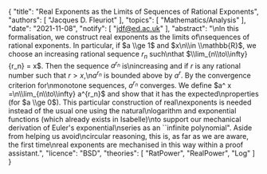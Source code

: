 {
    "title": "Real Exponents as the Limits of Sequences of Rational Exponents",
    "authors": [
        "Jacques D. Fleuriot"
    ],
    "topics": [
        "Mathematics/Analysis"
    ],
    "date": "2021-11-08",
    "notify": [
        "jdf@ed.ac.uk"
    ],
    "abstract": "\nIn this formalisation, we  construct real exponents as the limits of\nsequences of rational exponents. In particular, if $a \\ge 1$ and $x\n\\in \\mathbb{R}$, we choose an increasing rational sequence $r_n$ such\nthat $\\lim_{n\\to\\infty} {r_n} = x$. Then the sequence $a^{r_n}$ is\nincreasing and if $r$ is any rational number such that $r > x$,\n$a^{r_n}$ is bounded above by $a^r$. By the convergence criterion for\nmonotone sequences, $a^{r_n}$ converges. We define $a^ x =\n\\lim_{n\\to\\infty} a^{r_n}$ and show that it has the expected\nproperties (for $a \\ge 0$).  This particular construction of real\nexponents is needed instead of the usual one using the natural\nlogarithm and exponential functions (which already exists in Isabelle)\nto support our mechanical derivation of Euler's exponential\nseries as an ``infinite polynomial\". Aside from helping us avoid\ncircular reasoning, this is, as far as we are aware, the first time\nreal exponents are mechanised in this way within a proof assistant.",
    "licence": "BSD",
    "theories": [
        "RatPower",
        "RealPower",
        "Log"
    ]
}